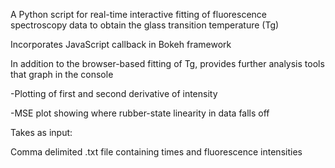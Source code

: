 A Python script for real-time interactive fitting of fluorescence spectroscopy data to obtain the glass transition temperature (Tg)

Incorporates JavaScript callback in Bokeh framework

In addition to the browser-based fitting of Tg, provides further analysis tools that graph in the console

  -Plotting of first and second derivative of intensity
  
  -MSE plot showing where rubber-state linearity in data falls off

Takes as input: 

  Comma delimited .txt file containing times and fluorescence intensities
